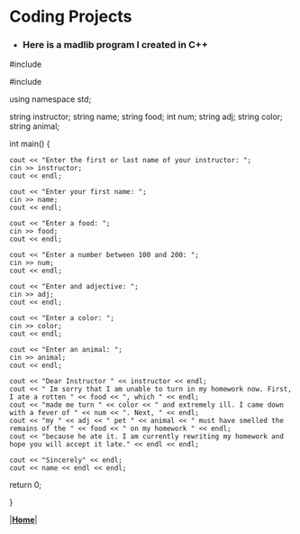 # Coding Projects

+ ### **Here is a madlib program I created in C++**

#include <iostream>
	
#include <string>

using namespace std;

string instructor;
string name;
string food;
int num;
string adj;
string color;
string animal;


int main()
{

	cout << "Enter the first or last name of your instructor: ";
	cin >> instructor;
	cout << endl;

	cout << "Enter your first name: ";
	cin >> name;
	cout << endl;

	cout << "Enter a food: ";
	cin >> food;
	cout << endl;

	cout << "Enter a number between 100 and 200: ";
	cin >> num;	
	cout << endl;

	cout << "Enter and adjective: ";
	cin >> adj;
	cout << endl;

	cout << "Enter a color: ";
	cin >> color;
	cout << endl;

	cout << "Enter an animal: ";
	cin >> animal;
	cout << endl;

	cout << "Dear Instructor " << instructor << endl;
	cout << " Im sorry that I am unable to turn in my homework now. First, I ate a rotten " << food << ", which " << endl;
	cout << "made me turn " << color << " and extremely ill. I came down with a fever of " << num << ". Next, " << endl;
	cout << "my " << adj << " pet " << animal << " must have smelled the remains of the " << food << " on my homework " << endl;
	cout << "because he ate it. I am currently rewriting my homework and hope you will accept it late." << endl << endl;

	cout << "Sincerely" << endl;
	cout << name << endl << endl;


return 0;
		

}


|[**Home**](https://chogue7809.github.io/AboutMe/)|
